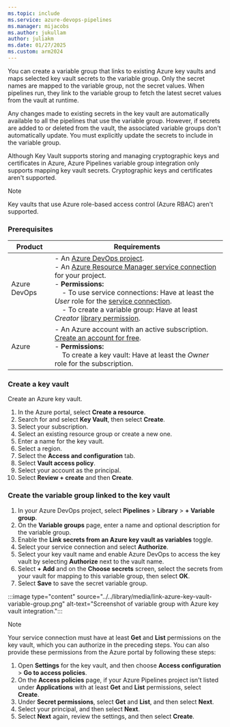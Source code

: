 ```yaml
---
ms.topic: include
ms.service: azure-devops-pipelines
ms.manager: mijacobs
ms.author: jukullam
author: juliakm
ms.date: 01/27/2025
ms.custom: arm2024
---
```


You can create a variable group that links to existing Azure key vaults and maps selected key vault secrets to the variable group. Only the secret names are mapped to the variable group, not the secret values. When pipelines run, they link to the variable group to fetch the latest secret values from the vault at runtime.

Any changes made to existing secrets in the key vault are automatically available to all the pipelines that use the variable group. However, if secrets are added to or deleted from the vault, the associated variable groups don't automatically update. You must explicitly update the secrets to include in the variable group.

Although Key Vault supports storing and managing cryptographic keys and certificates in Azure, Azure Pipelines variable group integration only supports mapping key vault secrets. Cryptographic keys and certificates aren't supported.

> [!NOTE]
> Key vaults that use Azure role-based access control (Azure RBAC) aren't supported.

### Prerequisites

| Product | Requirements|
|---------|-------------|
| Azure DevOps | - An [Azure DevOps project](../../../organizations/projects/create-project.md).<br> - An [Azure Resource Manager service connection](../../library/connect-to-azure.md) for your project.<br>  - **Permissions:**<br>     &nbsp;&nbsp;&nbsp;&nbsp;- To use service connections: Have at least the *User* role for the [service connection](../../policies/permissions.md#set-service-connection-security-in-azure-pipelines).<br>    &nbsp;&nbsp;&nbsp;&nbsp;- To create a variable group: Have at least *Creator* [library permission](../../policies/permissions.md#set-library-security-in-azure-pipelines).  |
| Azure | - An Azure account with an active subscription. [Create an account for free](https://azure.microsoft.com/free/).<br> - **Permissions:**<br>     &nbsp;&nbsp;&nbsp;&nbsp;To create a key vault: Have at least the *Owner* role for the subscription.|


### Create a key vault

Create an Azure key vault.  

1. In the Azure portal, select **Create a resource**.
1. Search for and select **Key Vault**, then select **Create**.
1. Select your subscription.
1. Select an existing resource group or create a new one.
1. Enter a name for the key vault.
1. Select a region.
1. Select the **Access and configuration** tab.
1. Select **Vault access policy**. 
1. Select your account as the principal.
1. Select **Review + create** and then **Create**.


### Create the variable group linked to the key vault

1. In your Azure DevOps project, select **Pipelines** > **Library** > **+ Variable group**.
1. On the **Variable groups** page, enter a name and optional description for the variable group.
1. Enable the **Link secrets from an Azure key vault as variables** toggle.
1. Select your service connection and select **Authorize**.
1. Select your key vault name and enable Azure DevOps to access the key vault by selecting **Authorize** next to the vault name.
1. Select **+ Add** and on the **Choose secrets** screen, select the secrets from your vault for mapping to this variable group, then select **OK**.
1. Select **Save** to save the secret variable group.

:::image type="content" source="../../library/media/link-azure-key-vault-variable-group.png" alt-text="Screenshot of variable group with Azure key vault integration.":::

>[!NOTE]
>Your service connection must have at least **Get** and **List** permissions on the key vault, which you can authorize in the preceding steps. You can also provide these permissions from the Azure portal by following these steps:
>
>1. Open **Settings** for the key vault, and then choose **Access configuration** > **Go to access policies**.
>1. On the **Access policies** page, if your Azure Pipelines project isn't listed under **Applications** with at least **Get** and **List** permissions, select **Create**.
>1. Under **Secret permissions**, select **Get** and **List**, and then select **Next**.
>1. Select your principal, and then select **Next**.
>1. Select **Next** again, review the settings, and then select **Create**.
